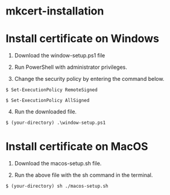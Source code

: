 # mkcert-installation
# Install certificate on Windows
 1. Download the window-setup.ps1 file
 
 2. Run PowerShell with administrator privileges.

 3. Change the security policy by entering the command below.
```shell
$ Set-ExecutionPolicy RemoteSigned

$ Set-ExecutionPolicy AllSigned
```
  4. Run the downloaded file.
```shell
$ (your-directory) .\window-setup.ps1

```

# Install certificate on MacOS

1. Download the macos-setup.sh file.

2. Run the above file with the sh command in the terminal.
```shell
$ (your-directory) sh ./macos-setup.sh

```
